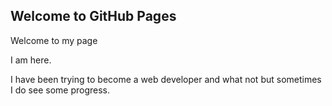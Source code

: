 ## Welcome to GitHub Pages

Welcome to my page

I am here.

I have been trying to become a web developer and what not but sometimes I do see some progress. 
